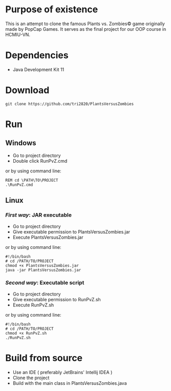 # Purpose of existence
This is an attempt to clone the famous Plants vs. Zombies© game originally made by PopCap Games. 
It serves as the final project for our OOP course in HCMIU-VN.

# Dependencies
- Java Development Kit 11

# Download
```
git clone https://github.com/tri2820/PlantsVersusZombies
```

# Run

## Windows
* Go to project directory
* Double click RunPvZ.cmd

or by using command line:
```
REM cd \PATH\TO\PROJECT
.\RunPvZ.cmd
```

## Linux
### ***First way***: JAR executable
* Go to project directory
* Give executable permission to PlantsVersusZombies.jar
* Execute PlantsVersusZombies.jar

or by using command line:
```
#!/bin/bash
# cd /PATH/TO/PROJECT
chmod +x PlantsVersusZombies.jar
java -jar PlantsVersusZombies.jar 
```
### ***Second way***: Executable script
* Go to project directory
* Give executable permission to RunPvZ.sh
* Execute RunPvZ.sh

or by using command line:
```
#!/bin/bash
# cd /PATH/TO/PROJECT
chmod +x RunPvZ.sh
./RunPvZ.sh
```



# Build from source
* Use an IDE ( preferably JetBrains' Intellij IDEA )
* Clone the project
* Build with the main class in PlantsVersusZombies.java
